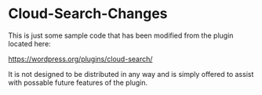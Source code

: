 # Cloud-Search-Changes
This is just some sample code that has been modified from the plugin located here:

https://wordpress.org/plugins/cloud-search/

It is not designed to be distributed in any way and is simply offered to assist with possable future features of the plugin. 

